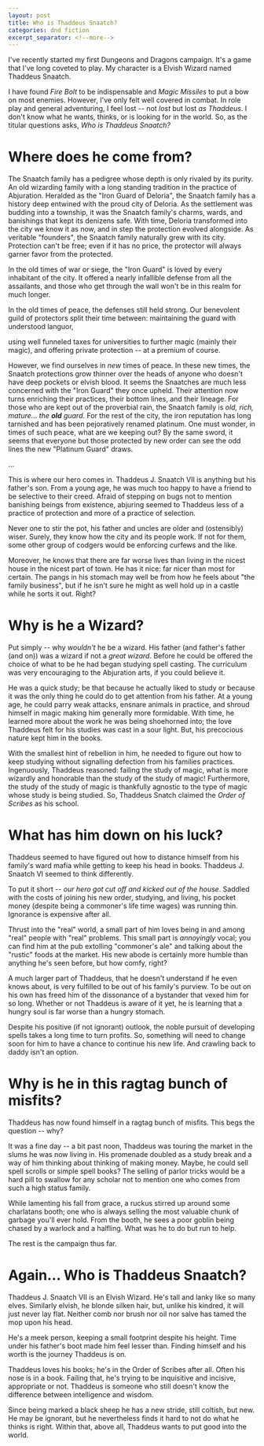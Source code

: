```yaml
---
layout: post
title: Who is Thaddeus Snaatch?
categories: dnd fiction
excerpt_separator: <!--more-->
---
```


I've recently started my first Dungeons and Dragons campaign.
It's a game that I've long coveted to play.
My character is a Elvish Wizard named Thaddeus Snaatch.

I have found _Fire Bolt_ to be indispensable and _Magic Missiles_ to put a bow on most enemies.
However, I've only felt well covered in combat.
In role play and general adventuring, I feel lost -- not _lost_ but lost _as Thaddeus_.
I don't know what he wants, thinks, or is looking for in the world.
So, as the titular questions asks, _Who is Thaddeus Snaatch?_

<!--more-->

Where does he come from?
====================

The Snaatch family has a pedigree whose depth is only rivaled by its purity.
An old wizarding family with a long standing tradition in the practice of Abjuration.
Heralded as the "Iron Guard of Deloria", the Snaatch family has a history deep entwined with the proud city of Deloria.
As the settlement was budding into a township, it was the Snaatch family's charms, wards, and banishings that kept its denizens safe.
With time, Deloria transformed into the city we know it as now, and in step the protection evolved alongside.
As veritable "founders", the Snaatch family naturally grew with its city.
Protection can't be free; even if it has no price, the protector will always garner favor from the protected.

In the old times of war or siege, the "Iron Guard" is loved by every inhabitant of the city.
It offered a nearly infallible defense from all the assailants, and those who get through the wall won't be in this realm for much longer.

In the old times of peace, the defenses still held strong.
Our benevolent guild of protectors split their time between:
maintaining the guard with understood languor,
<!--
using the well funneled taxes to fund universities that further advance magic (mainly their magic),
-->
using well funneled taxes for universities to further magic (mainly their magic),
and offering private protection -- at a premium of course.

However, we find ourselves in _new_ times of peace.
In these new times, the Snaatch protections grow thinner over the heads of anyone who doesn't have deep pockets or elvish blood.
It seems the Snaatches are much less concerned with the "Iron Guard" they once upheld.
Their attention now turns enriching their practices, their bottom lines, and their lineage.
For those who are kept out of the proverbial rain, the Snaatch family is _old, rich, mature... the **old** guard_.
For the rest of the city, the iron reputation has long tarnished and has been pejoratively renamed platinum.
One must wonder, in times of such peace, what are we keeping out?
By the same sword, it seems that everyone but those protected by new order can see the odd lines the new "Platinum Guard" draws.

...

This is where our hero comes in.
Thaddeus J. Snaatch VII is anything but his father's son.
From a young age, he was much too happy to have a friend to be selective to their creed.
Afraid of stepping on bugs not to mention banishing beings from existence, abjuring seemed to Thaddeus less of a practice of protection and more of a practice of selection.

Never one to stir the pot, his father and uncles are older and (ostensibly) wiser.
Surely, they know how the city and its people work.
If not for them, some other group of codgers would be enforcing curfews and the like.

Moreover, he knows that there are far worse lives than living in the nicest house in the nicest part of town.
He has it nice: far nicer than most for certain.
The pangs in his stomach may well be from how he feels about "the family business", but if he isn't sure he might as well hold up in a castle while he sorts it out.
Right?

Why is he a Wizard?
====================

Put simply -- why _wouldn't_ he be a wizard.
His father (and father's father (and on)) was a wizard if not a _great wizard_.
Before he could be offered the choice of what to be he had began studying spell casting.
The curriculum was very encouraging to the Abjuration arts, if you could believe it.

He was a quick study; be that because he actually liked to study or because it was the only thing he could do to get attention from his father.
At a young age, he could parry weak attacks, ensnare animals in practice, and shroud himself in magic making him generally more formidable.
With time, he learned more about the work he was being shoehorned into; the love Thaddeus felt for his studies was cast in a sour light.
But, his precocious nature kept him in the books.

With the smallest hint of rebellion in him, he needed to figure out how to keep studying without signalling defection from his families practices.
Ingenuously, Thaddeus reasoned: failing the study of magic, what is more wizardly and honorable than the study of the study of magic!
Furthermore, the study of the study of magic is thankfully agnostic to the type of magic whose study is being studied.
So, Thaddeus Snatch claimed the _Order of Scribes_ as his school.

What has him down on his luck?
====================

Thaddeus seemed to have figured out how to distance himself from his family's ward mafia while getting to keep his head in books.
Thaddeus J. Snaatch VI seemed to think differently.

To put it short -- _our hero got cut off and kicked out of the house_.
Saddled with the costs of joining his new order, studying, and living, his pocket money (despite being a commoner's life time wages) was running thin.
Ignorance is expensive after all.

Thrust into the "real" world, a small part of him loves being in and among "real" people with "real" problems.
This small part is _annoyingly_ vocal; you can find him at the pub extolling "commoner's ale" and talking about the "rustic" foods at the market.
His new abode is certainly more humble than anything he's seen before, but how comfy, right?

A much larger part of Thaddeus, that he doesn't understand if he even knows about, is very fulfilled to be out of his family's purview.
To be out on his own has freed him of the dissonance of a bystander that vexed him for so long.
Whether or not Thaddeus is aware of it yet, he is learning that a hungry soul is far worse than a hungry stomach.

Despite his positive (if not ignorant) outlook, the noble pursuit of developing spells takes a long time to turn profits.
So, something will need to change soon for him to have a chance to continue his new life.
And crawling back to daddy isn't an option.

Why is he in this ragtag bunch of misfits?
====================

Thaddeus has now found himself in a ragtag bunch of misfits.
This begs the question -- why?

It was a fine day -- a bit past noon, Thaddeus was touring the market in the slums he was now living in.
His promenade doubled as a study break and a way of him thinking about thinking of making money.
Maybe, he could sell spell scrolls or simple spell books?
The selling of parlor tricks would be a hard pill to swallow for any scholar not to mention one who comes from such a high status family.

While lamenting his fall from grace, a ruckus stirred up around some charlatans booth; one who is always selling the most valuable chunk of garbage you'll ever hold.
From the booth, he sees a poor goblin being chased by a warlock and a halfling.
What was he to do but run to help.

The rest is the campaign thus far.

Again... Who is Thaddeus Snaatch?
====================

Thaddeus J. Snaatch VII is an Elvish Wizard.
He's tall and lanky like so many elves.
Similarly elvish, he blonde silken hair, but, unlike his kindred, it will just never lay flat.
Neither comb nor brush nor oil nor salve has tamed the mop upon his head.

He's a meek person, keeping a small footprint despite his height.
Time under his father's boot made him feel lesser than.
Finding himself and his worth is the journey Thaddeus is on.

Thaddeus loves his books; he's in the Order of Scribes after all.
Often his nose is in a book.
Failing that, he's trying to be inquisitive and incisive, appropriate or not.
Thaddeus is someone who still doesn't know the difference between intelligence and wisdom.

Since being marked a black sheep he has a new stride, still coltish, but new.
He may be ignorant, but he nevertheless finds it hard to not do what he thinks is right.
Within that, above all, Thaddeus wants to put good into the world.
